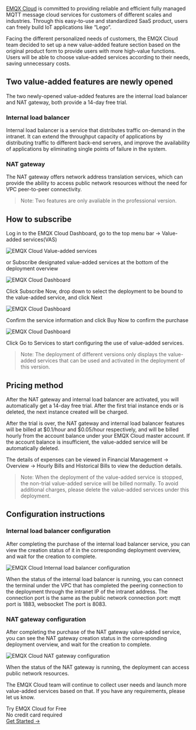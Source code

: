 [EMQX Cloud](https://www.emqx.com/en/cloud) is committed to providing reliable and efficient fully managed MQTT message cloud services for customers of different scales and industries. Through this easy-to-use and standardized SaaS product, users can freely build IoT applications like “Lego”.

Facing the different personalized needs of customers, the EMQX Cloud team decided to set up a new value-added feature section based on the original product form to provide users with more high-value functions. Users will be able to choose value-added services according to their needs, saving unnecessary costs.

## Two value-added features are newly opened

The two newly-opened value-added features are the internal load balancer and NAT gateway, both provide a 14-day free trial.

### Internal load balancer

Internal load balancer is a service that distributes traffic on-demand in the intranet. It can extend the throughput capacity of applications by distributing traffic to different back-end servers, and improve the availability of applications by eliminating single points of failure in the system.

### NAT gateway

The NAT gateway offers network address translation services, which can provide the ability to access public network resources without the need for VPC peer-to-peer connectivity.

> Note: Two features are only avaliable in the professional version.

## How to subscribe

Log in to the EMQX Cloud Dashboard, go to the top menu bar -> Value-added services(VAS)

![EMQX Cloud Value-added services](https://assets.emqx.com/images/2f8cba96b9a99b612a7e07b072a29ef2.png)
 
or Subscribe designated value-added services at the bottom of the deployment overview

![EMQX Cloud Dashboard](https://assets.emqx.com/images/d97195c9759473d9d6a27280788bac16.png)
 
Click Subscribe Now, drop down to select the deployment to be bound to the value-added service, and click Next

![EMQX Cloud Dashboard](https://assets.emqx.com/images/e480c9a6f4d416003cfb08beae7dd228.png)
 
Confirm the service information and click Buy Now to confirm the purchase

![EMQX Cloud Dashboard](https://assets.emqx.com/images/0bab7dc3132b6d87af01d0f4fd190b25.png) 

Click Go to Services to start configuring the use of value-added services.

> Note: The deployment of different versions only displays the value-added services that can be used and activated in the deployment of this version.

 
## Pricing method

After the NAT gateway and internal load balancer are activated, you will automatically get a 14-day free trial. After the first trial instance ends or is deleted, the next instance created will be charged.

After the trial is over, the NAT gateway and internal load balancer features will be billed at $0.1/hour and $0.05/hour respectively, and will be billed hourly from the account balance under your EMQX Cloud master account. If the account balance is insufficient, the value-added service will be automatically deleted.

The details of expenses can be viewed in Financial Management -> Overview -> Hourly Bills and Historical Bills to view the deduction details.

> Note: When the deployment of the value-added service is stopped, the non-trial value-added service will be billed normally. To avoid additional charges, please delete the value-added services under this deployment.

## Configuration instructions

### Internal load balancer configuration

After completing the purchase of the internal load balancer service, you can view the creation status of it  in the corresponding deployment overview, and wait for the creation to complete.

![EMQX Cloud Internal load balancer configuration](https://assets.emqx.com/images/a28b0069e5e73ff37de1cc868e703981.png)
 

When the status of the internal load balancer is running, you can connect the terminal under the VPC that has completed the peering connection to the deployment through the intranet IP of the intranet address. The connection port is the same as the public network connection port: mqtt port is 1883, websocket The port is 8083.

### NAT gateway configuration

After completing the purchase of the NAT gateway value-added service, you can see the NAT gateway creation status in the corresponding deployment overview, and wait for the creation to complete.

![EMQX Cloud NAT gateway configuration](https://assets.emqx.com/images/6e54bcdec555edfd52cd2cb7538c5339.png)
 

When the status of the NAT gateway is running, the deployment can access public network resources.

 

The EMQX Cloud team will continue to collect user needs and launch more value-added services based on that. If you have any requirements, please let us know.


<section class="promotion">
    <div>
        Try EMQX Cloud for Free
        <div class="is-size-14 is-text-normal has-text-weight-normal">No credit card required</div>
    </div>
    <a href="https://www.emqx.com/en/signup?continue=https://cloud-intl.emqx.com/console/deployments/0?oper=new" class="button is-gradient px-5">Get Started →</a >
</section>
